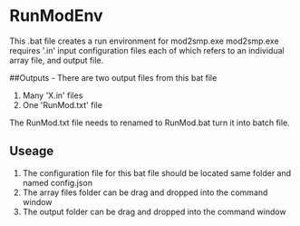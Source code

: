 # RunModEnv

This .bat file creates a run environment for mod2smp.exe
mod2smp.exe requires '.in' input configuration files each of which
refers to an individual array file, and output file.

##Outputs - There are two output files from this bat file
1. Many 'X.in' files 
2. One 'RunMod.txt' file 

The RunMod.txt file needs to renamed to RunMod.bat
turn it into batch file.

## Useage
1. The configuration file for this bat file should be located 
same folder and named config.json
2. The array files folder can be drag and dropped into the command window 
3. The output folder can be drag and dropped into the command window 

